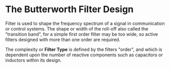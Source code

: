 # The Butterworth Filter Design
Filter is used to shape the frequency spectrum of a signal in communication or control systems. The shape or width of the roll-off also called the "transition band", for a simple first order filter may be too wide, so active filters designed with more than one order are required.

The complexity or **Filter Type** is defined by the filters "order", and which is dependent upon the number of reactive components such as capacitors or inductors within its design. 

